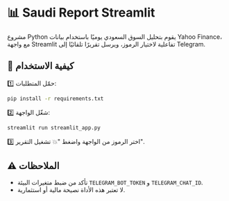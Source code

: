# 📊 Saudi Report Streamlit

مشروع Python يقوم بتحليل السوق السعودي يوميًا باستخدام بيانات Yahoo Finance، مع واجهة Streamlit تفاعلية لاختيار الرموز، ويرسل تقريرًا تلقائيًا إلى Telegram.

## 🚀 كيفية الاستخدام

1️⃣ حمّل المتطلبات:
```bash
pip install -r requirements.txt
```

2️⃣ شغّل الواجهة:
```bash
streamlit run streamlit_app.py
```

3️⃣ اختر الرموز من الواجهة واضغط "💥 تشغيل التقرير".

## ⚠️ الملاحظات
- تأكد من ضبط متغيرات البيئة `TELEGRAM_BOT_TOKEN` و `TELEGRAM_CHAT_ID`.
- لا تعتبر هذه الأداة نصيحة مالية أو استثمارية.
